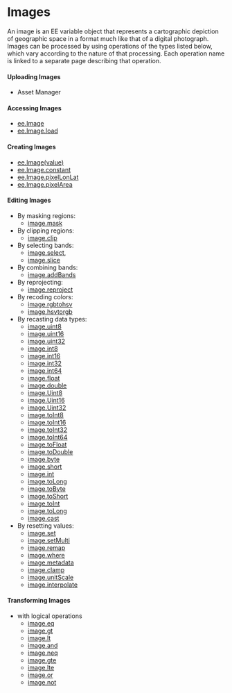 # Images

An image is an EE variable object that represents a cartographic depiction of geographic space in a format much like that of a digital photograph.  Images can be processed by using operations of the types listed below, which vary according to the nature of that processing.  Each operation name is linked to a separate page describing that operation.	

#### Uploading Images
- Asset Manager

#### Accessing Images
- [ee.Image](ee.Image.md)
- [ee.Image.load](ee.Image.constant.md)

#### Creating Images
- [ee.Image(value)](ee.Image(value).md)
- [ee.Image.constant](ee.Image.constant.md)
- [ee.Image.pixelLonLat](ee.Image.pixelLonLat.md)
- [ee.Image.pixelArea](ee.Image.pixelArea.md)

#### Editing Images
- By masking regions: 
  - [image.mask](image.mask.md) 
- By clipping regions: 
  - [image.clip](image.clip.md) 
- By selecting bands: 
  - [image.select](image.select.md),  
  - [image.slice](image.slice.md) 
- By combining bands: 
  - [image.addBands](image.addBands.md)
- By reprojecting:
  - [image.reproject](image.reproject.md) 
- By recoding colors:
  - [image.rgbtohsv](image.rgbtohsv.md)
  - [image.hsvtorgb](image.hsvtorgb.md)
- By recasting data types:
  - [image.uint8](ConvertingImagePixelType.md)
  - [image.uint16](ConvertingImagePixelType.md)
  - [image.uint32](ConvertingImagePixelType.md)
  - [image.int8](ConvertingImagePixelType.md)  
  - [image.int16](ConvertingImagePixelType.md)
  - [image.int32](ConvertingImagePixelType.md)  
  - [image.int64](ConvertingImagePixelType.md)  
  - [image.float](ConvertingImagePixelType.md)  
  - [image.double](ConvertingImagePixelType.md)  
  - [image.Uint8](ConvertingImagePixelType.md)
  - [image.Uint16](ConvertingImagePixelType.md)
  - [image.Uint32](ConvertingImagePixelType.md)
  - [image.toInt8](ConvertingImagePixelType.md)  
  - [image.toInt16](ConvertingImagePixelType.md)
  - [image.toInt32](ConvertingImagePixelType.md)  
  - [image.toInt64](ConvertingImagePixelType.md)  
  - [image.toFloat](ConvertingImagePixelType.md)  
  - [image.toDouble](ConvertingImagePixelType.md)
  - [image.byte](ConvertingImagePixelType.md)
  - [image.short](ConvertingImagePixelType.md)
  - [image.int](ConvertingImagePixelType.md)
  - [image.toLong](ConvertingImagePixelType.md)   
  - [image.toByte](ConvertingImagePixelType.md)
  - [image.toShort](ConvertingImagePixelType.md)
  - [image.toInt](ConvertingImagePixelType.md)
  - [image.toLong](ConvertingImagePixelType.md) 
  - [image.cast](image.cast.md) 
- By resetting values:
  - [image.set](image.set.md)
  - [image.setMulti](image.setMulti.md)
  - [image.remap](image.remap.md)
  - [image.where](image.where.md)
  - [image.metadata](image.metadata.md)
  - [image.clamp](image.clamp.md)
  - [image.unitScale](image.unitScale.md)
  - [image.interpolate](image.interpolate.md)

#### Transforming Images
- with logical operations
  - [image.eq](RelationshipsBetweenValuesOfTwoImages.md)
  - [image.gt](RelationshipsBetweenValuesOfTwoImages.md)
  - [image.lt](RelationshipsBetweenValuesOfTwoImages.md)
  - [image.and](image.and_image.or_BooleanForNon-zeroImageValues.md)  
  - [image.neq](RelationshipsBetweenValuesOfTwoImages.md)
  - [image.gte](RelationshipsBetweenValuesOfTwoImages.md)  
  - [image.lte](RelationshipsBetweenValuesOfTwoImages.md)  
  - [image.or](image.and_image.or_BooleanForNon-zeroImageValues.md)  
  - [image.not](image.not.md) 

<!--- 
- With mathematical operations <--- stopped here 
  - [image.Uint8](ConvertingImagePixelType.md)
  - [image.Uint16](ConvertingImagePixelType.md)
  - [image.Uint32](ConvertingImagePixelType.md)
  - [image.toInt8](ConvertingImagePixelType.md)  
  - [image.toInt16](ConvertingImagePixelType.md)
  - [image.toInt32](ConvertingImagePixelType.md)  
  - [image.toInt64](ConvertingImagePixelType.md)  
  - [image.toFloat](ConvertingImagePixelType.md)  
  - [image.toDouble](ConvertingImagePixelType.md)
  - [image.byte](ConvertingImagePixelType.md)
  - [image.short](ConvertingImagePixelType.md)
  - [image.int](ConvertingImagePixelType.md)
  - [image.toLong](ConvertingImagePixelType.md)   
  - [image.toByte](ConvertingImagePixelType.md)
  - [image.toShort](ConvertingImagePixelType.md)
  - [image.toInt](ConvertingImagePixelType.md)
  - [image.toLong](ConvertingImagePixelType.md) 
  - [image.cast](image.cast.md) 
---!>
